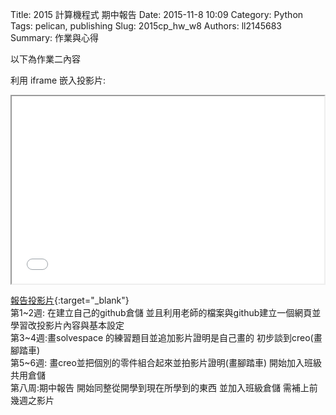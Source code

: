Title: 2015 計算機程式 期中報告
Date: 2015-11-8 10:09
Category: Python
Tags: pelican, publishing
Slug: 2015cp_hw_w8
Authors: ll2145683
Summary: 作業與心得

以下為作業二內容

利用 iframe 嵌入投影片:

<iframe src="simplest8.html" width="500" height="300"></iframe>

[報告投影片](presentation/simplest8.html){:target="_blank"}
<br>
第1~2週:
在建立自己的github倉儲 並且利用老師的檔案與github建立一個網頁並學習改投影片內容與基本設定
<br>
第3~4週:畫solvespace 的練習題目並追加影片證明是自己畫的 初步談到creo(畫腳踏車)
<br>
第5~6週:
畫creo並把個別的零件組合起來並拍影片證明(畫腳踏車) 開始加入班級共用倉儲
<br>
第八周:期中報告
開始同整從開學到現在所學到的東西 並加入班級倉儲 需補上前幾週之影片



